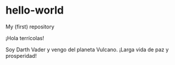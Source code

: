 # hello-world
My (first) repository

¡Hola terrícolas!

Soy Darth Vader y vengo del planeta Vulcano. ¡Larga vida de paz y prosperidad!
